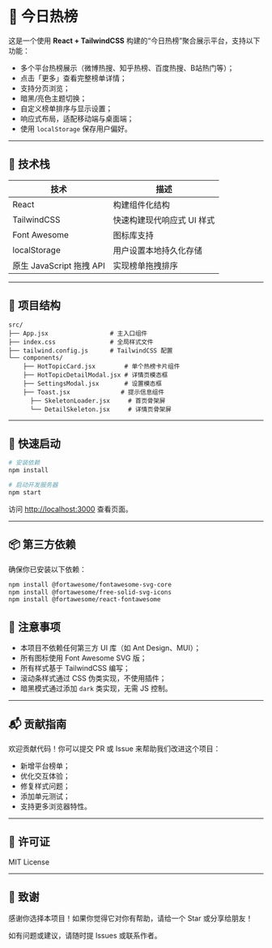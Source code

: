 # 📄 今日热榜

这是一个使用 **React + TailwindCSS** 构建的“今日热榜”聚合展示平台，支持以下功能：

- 多个平台热榜展示（微博热搜、知乎热榜、百度热搜、B站热门等）；
- 点击「更多」查看完整榜单详情；
- 支持分页浏览；
- 暗黑/亮色主题切换；
- 自定义榜单排序与显示设置；
- 响应式布局，适配移动端与桌面端；
- 使用 `localStorage` 保存用户偏好。

---

## 🔧 技术栈

| 技术 | 描述 |
|------|------|
| React | 构建组件化结构 |
| TailwindCSS | 快速构建现代响应式 UI 样式 |
| Font Awesome | 图标库支持 |
| localStorage | 用户设置本地持久化存储 |
| 原生 JavaScript 拖拽 API | 实现榜单拖拽排序 |

---

## 📁 项目结构

```
src/
├── App.jsx                 # 主入口组件
├── index.css               # 全局样式文件
├── tailwind.config.js      # TailwindCSS 配置
└── components/
    ├── HotTopicCard.jsx        # 单个热榜卡片组件
    ├── HotTopicDetailModal.jsx # 详情页模态框
    ├── SettingsModal.jsx       # 设置模态框
    ├── Toast.jsx              # 提示信息组件
	  ├── SkeletonLoader.jsx     # 首页骨架屏
	  └── DetailSkeleton.jsx     # 详情页骨架屏
```

---

## 🚀 快速启动

```bash
# 安装依赖
npm install

# 启动开发服务器
npm start
```

访问 [http://localhost:3000](http://localhost:3000) 查看页面。

---

## 📦 第三方依赖

确保你已安装以下依赖：

```bash
npm install @fortawesome/fontawesome-svg-core
npm install @fortawesome/free-solid-svg-icons
npm install @fortawesome/react-fontawesome
```

## 📌 注意事项

- 本项目不依赖任何第三方 UI 库（如 Ant Design、MUI）；
- 所有图标使用 Font Awesome SVG 版；
- 所有样式基于 TailwindCSS 编写；
- 滚动条样式通过 CSS 伪类实现，不使用插件；
- 暗黑模式通过添加 `dark` 类实现，无需 JS 控制。

---

## 📬 贡献指南

欢迎贡献代码！你可以提交 PR 或 Issue 来帮助我们改进这个项目：

- 新增平台榜单；
- 优化交互体验；
- 修复样式问题；
- 添加单元测试；
- 支持更多浏览器特性。

---

## 📜 许可证

MIT License

---

## 🙌 致谢

感谢你选择本项目！如果你觉得它对你有帮助，请给一个 Star 或分享给朋友！

如有问题或建议，请随时提 Issues 或联系作者。